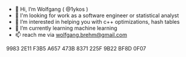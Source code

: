 - 👋 Hi, I’m Wolfgang ( @1ykos ) 
- 👀 I'm looking for work as a software engineer or statistical analyst
- 👀 I’m interested in helping you with c++ optimizations, hash tables
- 🌱 I’m currently learning machine learning
- 📫 reach me via wolfgang.brehm@gmail.com

9983 2E11 F3B5 A657 473B 8371 225F 9B22 BF8D 0F07
